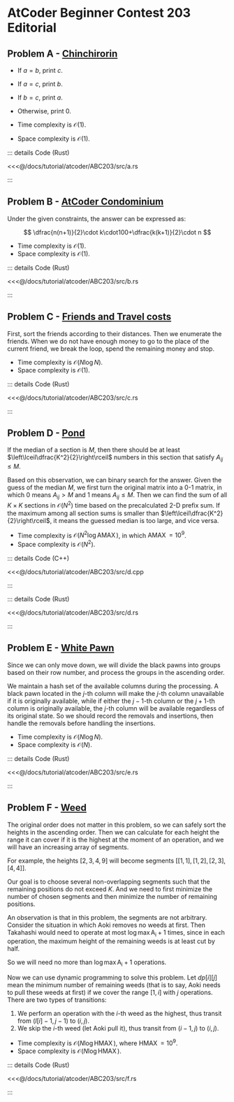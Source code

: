 # AtCoder Beginner Contest 203 Editorial

## Problem A -  [Chinchirorin](https://atcoder.jp/contests/abc203/tasks/abc203_a)

- If $a=b$, print $c$.
- If $a=c$, print $b$.
- If $b=c$, print $a$.
- Otherwise, print $0$.

- Time complexity is $\mathcal{O}(1)$.
- Space complexity is $\mathcal{O}(1)$.

::: details Code (Rust)

<<<@/docs/tutorial/atcoder/ABC203/src/a.rs

:::

## Problem B - [AtCoder Condominium](https://atcoder.jp/contests/abc203/tasks/abc203_b)

Under the given constraints, the answer can be expressed as:

$$
\dfrac{n(n+1)}{2}\cdot k\cdot100+\dfrac{k(k+1)}{2}\cdot n
$$

- Time complexity is $\mathcal{O}(1)$.
- Space complexity is $\mathcal{O}(1)$.

::: details Code (Rust)

<<<@/docs/tutorial/atcoder/ABC203/src/b.rs

:::

## Problem C - [Friends and Travel costs](https://atcoder.jp/contests/abc203/tasks/abc203_c)

First, sort the friends according to their distances. Then we enumerate the friends. When we do not have enough money to go to the place of the current friend, we break the loop, spend the remaining money and stop.

- Time complexity is $\mathcal{O}(N\log N)$.
- Space complexity is $\mathcal{O}(1)$.

::: details Code (Rust)

<<<@/docs/tutorial/atcoder/ABC203/src/c.rs

:::

## Problem D - [Pond](https://atcoder.jp/contests/abc203/tasks/abc203_d)

If the median of a section is $M$, then there should be at least $\left\lceil\dfrac{K^2}{2}\right\rceil$ numbers in this section that satisfy $A_{ij}\le M$.

Based on this observation, we can binary search for the answer. Given the guess of the median $M$, we first turn the original matrix into a $0$-$1$ matrix, in which $0$ means $A_{ij}>M$ and $1$ means $A_{ij}\le M$. Then we can find the sum of all $K\times K$ sections in $\mathcal{O}(N^2)$ time based on the precalculated $2$-D prefix sum. If the maximum among all section sums is smaller than $\left\lceil\dfrac{K^2}{2}\right\rceil$, it means the guessed median is too large, and vice versa.

- Time complexity is $\mathcal{O}(N^2\log\operatorname{AMAX})$, in which $\operatorname{AMAX}=10^9$.
- Space complexity is $\mathcal{O}(N^2)$.

::: details Code (C++)

<<<@/docs/tutorial/atcoder/ABC203/src/d.cpp

:::

::: details Code (Rust)

<<<@/docs/tutorial/atcoder/ABC203/src/d.rs

:::

## Problem E - [White Pawn](https://atcoder.jp/contests/abc203/tasks/abc203_e)

Since we can only move down, we will divide the black pawns into groups based on their row number, and process the groups in the ascending order.

We maintain a hash set of the available columns during the processing. A black pawn located in the $j$-th column will make the $j$-th column unavailable if it is originally available, while if either the $j-1$-th column or the $j+1$-th column is originally available, the $j$-th column will be available regardless of its original state. So we should record the removals and insertions, then handle the removals before handling the insertions.

- Time complexity is $\mathcal{O}(N\log N)$.
- Space complexity is $\mathcal{O}(N)$.

::: details Code (Rust)

<<<@/docs/tutorial/atcoder/ABC203/src/e.rs

:::

## Problem F - [Weed](https://atcoder.jp/contests/abc203/tasks/abc203_f)

The original order does not matter in this problem, so we can safely sort the heights in the ascending order. Then we can calculate for each height the range it can cover if it is the highest at the moment of an operation, and we will have an increasing array of segments.

For example, the heights $[2, 3, 4, 9]$ will become segments $[[1, 1], [1, 2], [2, 3], [4, 4]]$.

Our goal is to choose several non-overlapping segments such that the remaining positions do not exceed $K$. And we need to first minimize the number of chosen segments and then minimize the number of remaining positions.

An observation is that in this problem, the segments are not arbitrary. Consider the situation in which Aoki removes no weeds at first. Then Takahashi would need to operate at most $\log\operatorname{\max A_i} + 1$ times, since in each operation, the maximum height of the remaining weeds is at least cut by half.

So we will need no more than $\log\operatorname{\max A_i} + 1$ operations.

Now we can use dynamic programming to solve this problem. Let $dp[i][j]$ mean the minimum number of remaining weeds (that is to say, Aoki needs to pull these weeds at first) if we cover the range $[1,i]$ with $j$ operations. There are two types of transitions:

1. We perform an operation with the $i$-th weed as the highest, thus transit from $(l[i]-1,j-1)$  to $(i,j)$.
2. We skip the $i$-th weed (let Aoki pull it), thus transit from $(i-1,j)$ to $(i,j)$.

- Time complexity is $\mathcal{O}(N\log\operatorname{HMAX})$, where $\operatorname{HMAX}=10^9$.
- Space complexity is $\mathcal{O}(N\log\operatorname{HMAX})$.

::: details Code (Rust)

<<<@/docs/tutorial/atcoder/ABC203/src/f.rs

:::

<Utterances />